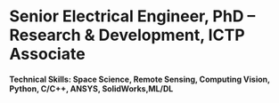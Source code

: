 # Senior Electrical Engineer, PhD – Research & Development, ICTP Associate

#### Technical Skills: Space Science, Remote Sensing, Computing Vision, Python, C/C++, ANSYS, SolidWorks,ML/DL
